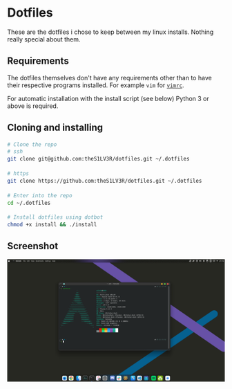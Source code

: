 # Dotfiles

These are the dotfiles i chose to keep between my linux installs. Nothing really special about them.

## Requirements

The dotfiles themselves don't have any requirements other than to have their
respective programs installed. For example `vim` for [`vimrc`](./vimrc).

For automatic installation with the install script (see below) Python 3 or
above is required.

## Cloning and installing

```bash
# Clone the repo
# ssh
git clone git@github.com:theS1LV3R/dotfiles.git ~/.dotfiles

# https
git clone https://github.com:theS1LV3R/dotfiles.git ~/.dotfiles

# Enter into the repo
cd ~/.dotfiles

# Install dotfiles using dotbot
chmod +x install && ./install
```

## Screenshot

![screenshot of desktop](./screenshot.png)
